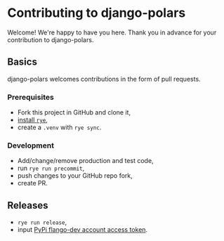 # Contributing to django-polars

Welcome! We're happy to have you here. Thank you in advance for your contribution to django-polars.

## Basics

django-polars welcomes contributions in the form of pull requests.

### Prerequisites

- Fork this project in GitHub and clone it,
- [install `rye`](https://rye.astral.sh/guide/installation/),
- create a `.venv` with `rye sync`.

### Development

- Add/change/remove production and test code,
- run `rye run precommit`,
- push changes to your GitHub repo fork,
- create PR.

## Releases

- `rye run release`,
- input [PyPi flango-dev account access token](https://rye.astral.sh/guide/publish/).
